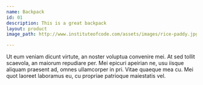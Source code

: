 ```yaml
---
name: Backpack
id: 01
description: This is a great backpack
layout: product
image_path: http://www.instituteofcode.com/assets/images/rice-paddy.jpg

---
```


Ut eum veniam dicunt virtute, an noster voluptua convenire mei. At sed tollit scaevola, an maiorum repudiare per. Mei epicuri apeirian ne, usu iisque aliquam praesent ad, omnes ullamcorper in pri. Vitae quaeque mea cu. Mei quot laoreet laboramus eu, cu propriae patrioque maiestatis vel.
